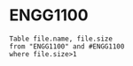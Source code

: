 
# ENGG1100 
```dataview
Table file.name, file.size
from "ENGG1100" and #ENGG1100 
where file.size>1
```
